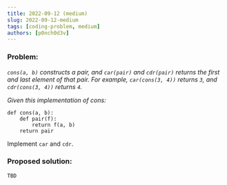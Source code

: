 ```yaml
---
title: 2022-09-12 (medium)
slug: 2022-09-12-medium
tags: [coding-problem, medium]
authors: [p0nch0d3v]
---
```

### Problem:
*`cons(a, b)` constructs a pair, and `car(pair)` and `cdr(pair)` returns the first and last element of that pair. For example, `car(cons(3, 4))` returns `3`, and `cdr(cons(3, 4))` returns `4`.*

*Given this implementation of cons:*

```
def cons(a, b):
    def pair(f):
        return f(a, b)
    return pair
```
Implement `car` and `cdr`.

### Proposed solution:
```TBD```
